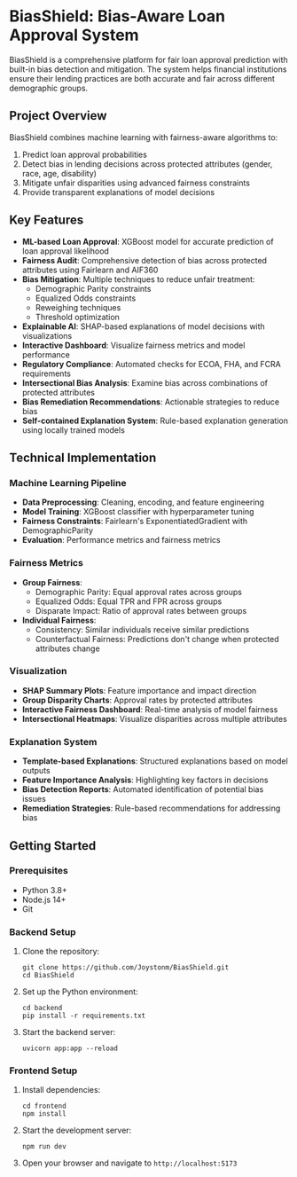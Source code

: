 # BiasShield: Bias-Aware Loan Approval System

BiasShield is a comprehensive platform for fair loan approval prediction with built-in bias detection and mitigation. The system helps financial institutions ensure their lending practices are both accurate and fair across different demographic groups.

## Project Overview

BiasShield combines machine learning with fairness-aware algorithms to:

1. Predict loan approval probabilities
2. Detect bias in lending decisions across protected attributes (gender, race, age, disability)
3. Mitigate unfair disparities using advanced fairness constraints
4. Provide transparent explanations of model decisions

## Key Features

- **ML-based Loan Approval**: XGBoost model for accurate prediction of loan approval likelihood
- **Fairness Audit**: Comprehensive detection of bias across protected attributes using Fairlearn and AIF360
- **Bias Mitigation**: Multiple techniques to reduce unfair treatment:
  - Demographic Parity constraints
  - Equalized Odds constraints
  - Reweighing techniques
  - Threshold optimization
- **Explainable AI**: SHAP-based explanations of model decisions with visualizations
- **Interactive Dashboard**: Visualize fairness metrics and model performance
- **Regulatory Compliance**: Automated checks for ECOA, FHA, and FCRA requirements
- **Intersectional Bias Analysis**: Examine bias across combinations of protected attributes
- **Bias Remediation Recommendations**: Actionable strategies to reduce bias
- **Self-contained Explanation System**: Rule-based explanation generation using locally trained models

## Technical Implementation

### Machine Learning Pipeline

- **Data Preprocessing**: Cleaning, encoding, and feature engineering
- **Model Training**: XGBoost classifier with hyperparameter tuning
- **Fairness Constraints**: Fairlearn's ExponentiatedGradient with DemographicParity
- **Evaluation**: Performance metrics and fairness metrics

### Fairness Metrics

- **Group Fairness**:
  - Demographic Parity: Equal approval rates across groups
  - Equalized Odds: Equal TPR and FPR across groups
  - Disparate Impact: Ratio of approval rates between groups
- **Individual Fairness**:
  - Consistency: Similar individuals receive similar predictions
  - Counterfactual Fairness: Predictions don't change when protected attributes change

### Visualization

- **SHAP Summary Plots**: Feature importance and impact direction
- **Group Disparity Charts**: Approval rates by protected attributes
- **Interactive Fairness Dashboard**: Real-time analysis of model fairness
- **Intersectional Heatmaps**: Visualize disparities across multiple attributes

### Explanation System

- **Template-based Explanations**: Structured explanations based on model outputs
- **Feature Importance Analysis**: Highlighting key factors in decisions
- **Bias Detection Reports**: Automated identification of potential bias issues
- **Remediation Strategies**: Rule-based recommendations for addressing bias

## Getting Started

### Prerequisites

- Python 3.8+
- Node.js 14+
- Git

### Backend Setup

1. Clone the repository:

   ```
   git clone https://github.com/Joystonm/BiasShield.git
   cd BiasShield
   ```

2. Set up the Python environment:

   ```
   cd backend
   pip install -r requirements.txt
   ```

3. Start the backend server:
   ```
   uvicorn app:app --reload
   ```

### Frontend Setup

1. Install dependencies:

   ```
   cd frontend
   npm install
   ```

2. Start the development server:

   ```
   npm run dev
   ```

3. Open your browser and navigate to `http://localhost:5173`
